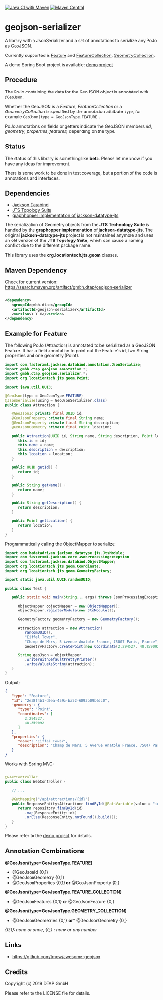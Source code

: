 [![Java CI with Maven](https://github.com/dtap-gmbh/geojson-serializer/actions/workflows/maven.yml/badge.svg)](https://github.com/dtap-gmbh/geojson-serializer/actions/workflows/maven.yml) [![Maven Central](https://maven-badges.herokuapp.com/maven-central/gmbh.dtap/geojson-serializer/badge.svg)](https://maven-badges.herokuapp.com/maven-central/gmbh.dtap/geojson-serializer)

# geojson-serializer

A library with a JsonSerializer and a set of annotations to serialize any PoJo as [GeoJSON](https://tools.ietf.org/html/rfc7946).

Currently supported is [Feature](https://tools.ietf.org/html/rfc7946#section-3.2) and [FeatureCollection](https://tools.ietf.org/html/rfc7946#section-3.3),
[GeometryCollection](https://tools.ietf.org/html/rfc7946#section-3.1.8).

A demo Spring Boot project is available: [demo project](https://github.com/dtap-gmbh/geojson-serializer-demo)

## Procedure

The PoJo containing the data for the GeoJSON object is annotated with `@GeoJson`.

Whether the GeoJSON is a _Feature_, _FeatureCollection_ or a _GeometryCollection_ is specified by the annotation attribute `type`, for example `GeoJson(type = GeoJsonType.FEATURE)`.

PoJo annotations on fields or getters indicate the GeoJSON members (_id_, _geometry_, _properties_, _features_) depending on the type.

## Status

The status of this library is something like **beta**. Please let me know if you have any ideas for improvement.

There is some work to be done in test coverage, but a portion of the code is annotations and interfaces.

## Dependencies

- [Jackson Databind](https://github.com/FasterXML/jackson-databind)
- [JTS Topology Suite](https://github.com/locationtech/jts)
- [graphhopper implementation of jackson-datatype-jts](https://github.com/graphhopper/jackson-datatype-jts)

The serialization of Geometry objects from the **JTS Technology Suite** is handled by the **graphopper implemenation**
of **jackson-datatype-jts**. The original **jackson-datatype-jts** project is not maintained anymore and uses an old version of the **JTS Topology Suite**, which can cause a naming
conflict due to the different package name.

This library uses the **org.locationtech.jts.geom** classes.

## Maven Dependency

Check for current version: https://search.maven.org/artifact/gmbh.dtap/geojson-serializer

```xml

<dependency>
   <groupId>gmbh.dtap</groupId>
   <artifactId>geojson-serializer</artifactId>
   <version>X.X.X</version>
</dependency>
```

## Example for Feature

The following PoJo (Attraction) is annotated to be serialized as a GeoJSON Feature. It has a field annotation to point out the Feature's id, two String properties and one
geometry (Point).

```java
import com.fasterxml.jackson.databind.annotation.JsonSerialize;
import gmbh.dtap.geojson.annotation.*;
import gmbh.dtap.geojson.serializer.*;
import org.locationtech.jts.geom.Point;

import java.util.UUID;

@GeoJson(type = GeoJsonType.FEATURE)
@JsonSerialize(using = GeoJsonSerializer.class)
public class Attraction {

   @GeoJsonId private final UUID id;
   @GeoJsonProperty private final String name;
   @GeoJsonProperty private final String description;
   @GeoJsonGeometry private final Point location;

   public Attraction(UUID id, String name, String description, Point location) {
      this.id = id;
      this.name = name;
      this.description = description;
      this.location = location;
   }

   public UUID getId() {
      return id;
   }

   public String getName() {
      return name;
   }

   public String getDescription() {
      return description;
   }

   public Point getLocation() {
      return location;
   }
}
```

Programmatically calling the ObjectMapper to serialize:

```java
import com.bedatadriven.jackson.datatype.jts.JtsModule;
import com.fasterxml.jackson.core.JsonProcessingException;
import com.fasterxml.jackson.databind.ObjectMapper;
import org.locationtech.jts.geom.Coordinate;
import org.locationtech.jts.geom.GeometryFactory;

import static java.util.UUID.randomUUID;

public class Test {

   public static void main(String... args) throws JsonProcessingException {

      ObjectMapper objectMapper = new ObjectMapper();
      objectMapper.registerModule(new JtsModule());

      GeometryFactory geometryFactory = new GeometryFactory();

      Attraction attraction = new Attraction(
         randomUUID(),
         "Eiffel Tower",
         "Champ de Mars, 5 Avenue Anatole France, 75007 Paris, France",
         geometryFactory.createPoint(new Coordinate(2.294527, 48.859092)));

      String geoJson = objectMapper
         .writerWithDefaultPrettyPrinter()
         .writeValueAsString(attraction);
   }
}
```

Output:

```json
{
   "type": "Feature",
   "id": "2e38f4b1-d9ea-459a-ba52-6093b09b6dc0",
   "geometry": {
      "type": "Point",
      "coordinates": [
         2.294527,
         48.859092
      ]
   },
   "properties": {
      "name": "Eiffel Tower",
      "description": "Champ de Mars, 5 Avenue Anatole France, 75007 Paris, France"
   }
}
```

Works with Spring MVC:

```java

@RestController
public class WebController {

   // ...

   @GetMapping("/api/attractions/{id}")
   public ResponseEntity<Attraction> findById(@PathVariable(value = "id") UUID id) {
      return repository.findById(id)
         .map(ResponseEntity::ok)
         .orElse(ResponseEntity.notFound().build());
   }
}
```

Please refer to the [demo project](https://github.com/dtap-gmbh/geojson-serializer-demo) for details.

## Annotation Combinations

**@GeoJson(type=GeoJsonType.FEATURE)**

- @GeoJsonId {0,1}
- @GeoJsonGeometry {0,1}
- @GeoJsonProperties {0,1} **or** @GeoJsonProperty {0,}

**@GeoJson(type=GeoJsonType.FEATURE_COLLECTION)**

- @GeoJsonFeatures {0,1} **or** @GeoJsonFeature {0,}

**@GeoJson(type=GeoJsonType.GEOMETRY_COLLECTION)**

- @GeoJsonGeometries {0,1} **or*** @GeoJsonGeometry {0,}

*{0,1}: none or once*, *{0,} : none or any number*

## Links

* https://github.com/tmcw/awesome-geojson

## Credits

Copyright (c) 2019 DTAP GmbH

Please refer to the LICENSE file for details.

